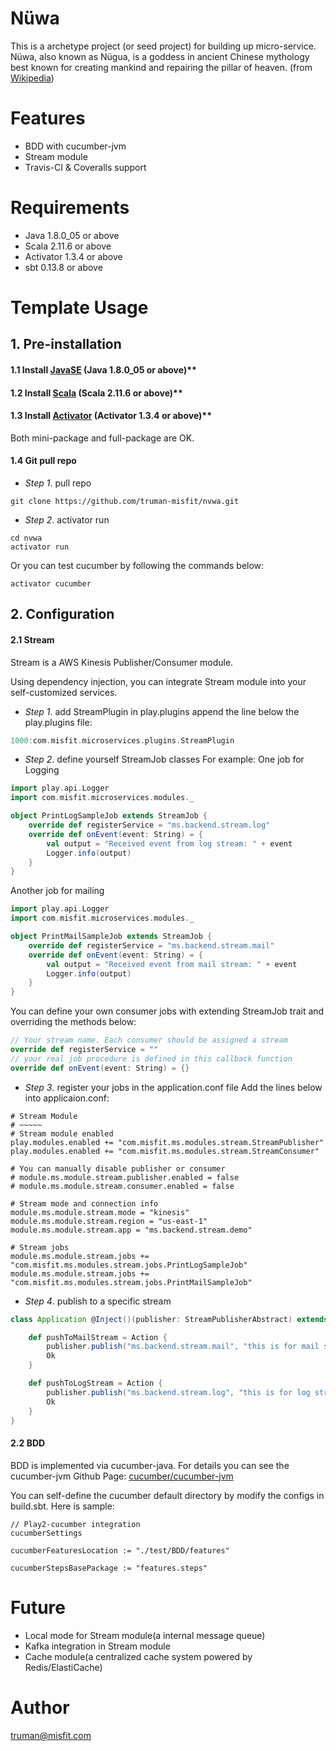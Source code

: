 # Nüwa

This is a archetype project (or seed project) for building up micro-service. Nüwa, also known as Nügua, is a goddess in ancient Chinese mythology best known for creating mankind and repairing the pillar of heaven. (from [Wikipedia](https://en.wikipedia.org/wiki/N%C3%BCwa))

# Features
* BDD with cucumber-jvm
* Stream module
* Travis-CI & Coveralls support

# Requirements
* Java 1.8.0_05 or above
* Scala 2.11.6 or above
* Activator 1.3.4 or above
* sbt 0.13.8 or above

# Template Usage
## 1. Pre-installation
#### 1.1 Install [JavaSE](http://www.oracle.com/technetwork/java/javase/downloads/index.html) (Java 1.8.0_05 or above)**

#### 1.2 Install [Scala](http://www.scala-lang.org/download/) (Scala 2.11.6 or above)**

#### 1.3 Install [Activator](https://www.typesafe.com/get-started) (Activator 1.3.4 or above)**

Both mini-package and full-package are OK.

#### 1.4 Git pull repo

* _Step 1_. pull repo
```
git clone https://github.com/truman-misfit/nvwa.git
```

* _Step 2_. activator run
```
cd nvwa
activator run
```

Or you can test cucumber by following the commands below:
```
activator cucumber
```
## 2. Configuration
#### 2.1 Stream
Stream is a AWS Kinesis Publisher/Consumer module.

Using dependency injection, you can integrate Stream module into your self-customized services.

* _Step 1_. add StreamPlugin in play.plugins
append the line below the play.plugins file:
```scala
1000:com.misfit.microservices.plugins.StreamPlugin
```

* _Step 2_. define yourself StreamJob classes
For example:
One job for Logging

```scala
import play.api.Logger
import com.misfit.microservices.modules._

object PrintLogSampleJob extends StreamJob {
	override def registerService = "ms.backend.stream.log"
	override def onEvent(event: String) = {
		val output = "Received event from log stream: " + event
		Logger.info(output)
	}
}
```
Another job for mailing
```scala
import play.api.Logger
import com.misfit.microservices.modules._

object PrintMailSampleJob extends StreamJob {
	override def registerService = "ms.backend.stream.mail"
	override def onEvent(event: String) = {
		val output = "Received event from mail stream: " + event
		Logger.info(output)
	}
}
```

You can define your own consumer jobs with extending StreamJob trait and overriding the methods below:
```scala
// Your stream name. Each consumer should be assigned a stream
override def registerService = ""
// your real job procedure is defined in this callback function
override def onEvent(event: String) = {}
```

* _Step 3_. register your jobs in the application.conf file
Add the lines below into applicaion.conf:

```
# Stream Module
# ~~~~~
# Stream module enabled
play.modules.enabled += "com.misfit.ms.modules.stream.StreamPublisher"
play.modules.enabled += "com.misfit.ms.modules.stream.StreamConsumer"

# You can manually disable publisher or consumer
# module.ms.module.stream.publisher.enabled = false
# module.ms.module.stream.consumer.enabled = false

# Stream mode and connection info
module.ms.module.stream.mode = "kinesis"
module.ms.module.stream.region = "us-east-1"
module.ms.module.stream.app = "ms.backend.stream.demo"

# Stream jobs
module.ms.module.stream.jobs += "com.misfit.ms.modules.stream.jobs.PrintLogSampleJob"
module.ms.module.stream.jobs += "com.misfit.ms.modules.stream.jobs.PrintMailSampleJob"
```

* _Step 4_. publish to a specific stream

```scala
class Application @Inject()(publisher: StreamPublisherAbstract) extends Controller {

	def pushToMailStream = Action {
		publisher.publish("ms.backend.stream.mail", "this is for mail stream.")
		Ok
	}

	def pushToLogStream = Action {
		publisher.publish("ms.backend.stream.log", "this is for log stream.")
		Ok
	}
}
```

#### 2.2 BDD
BDD is implemented via cucumber-java. For details you can see the cucumber-jvm Github Page: [cucumber/cucumber-jvm](https://github.com/cucumber/cucumber-jvm)

You can self-define the cucumber default directory by modify the configs in build.sbt. Here is sample:
```
// Play2-cucumber integration
cucumberSettings

cucumberFeaturesLocation := "./test/BDD/features"

cucumberStepsBasePackage := "features.steps"
```

# Future
* Local mode for Stream module(a internal message queue)
* Kafka integration in Stream module
* Cache module(a centralized cache system powered by Redis/ElastiCache)

# Author
truman@misfit.com
